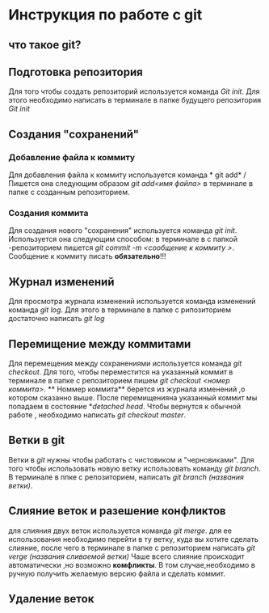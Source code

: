 # Инструкция по работе с git

## что такое git?

## Подготовка репозитория


Для того чтобы создать репозиторий используется команда *Git init*. Для этого необходимо написать в терминале в папке будущего репозитория *Git init*

## Создания "сохранений"

### Добавление файла к коммиту

Для добавления файла к коммиту используется команда * git add* / Пишется она следующим образом *git add<имя файла>* в терминале в папке с созданным репозиторием.

### Создания коммита 
Для создания нового "сохранения" используется команда *git init*. Используется она следующим способом: в терминале в с папкой -репозиторием пишется *git commit -m <сообщение к коммиту >*. Сообщение к коммиту писать **обязательно**!!!

## Журнал изменений
Для просмотра журнала изменений используется команда изменений команда *git log*. Для этого в терминале в папке с рипозиторием достаточно написать *git log*

## Перемищение между коммитами
Для перемещения между сохранениями используется команда *git checkout*. Для того, чтобы переместится на указанный коммит в терминале в папке с репозиторием пишем *git checkout <номер коммита>*. ** Номмер коммита** берется из журнала изменений ,о котором сказанно выше. После перемищенияна указанный коммит мы попадаем в состояние **detached head*. Чтобы вернутся к обычной работе , необходимо написать *git checkout master*.

## Ветки в git
Ветки в *git* нужны чтобы работать с чистовиком и "черновиками". Для того чтобы использовать новую ветку использовать команду *git branch*. В терминале в ппке с репозиторием, написать *git branch (названия ветки)*.

## Слияние веток и разешение конфликтов
для слияния двух веток используется команда *git merge*. для ее использования необходимо перейти в ту ветку, куда вы хотите сделать слияние, после чего в терминале в папке с репозиторием написать *git verge (названия сливаемой ветки)* Чаше всего слияние происходит автоматически ,но возможно **комфликты**. В том случае,необходимо в ручную получить желаемую версию файла и сделать коммит.
## Удаление веток
